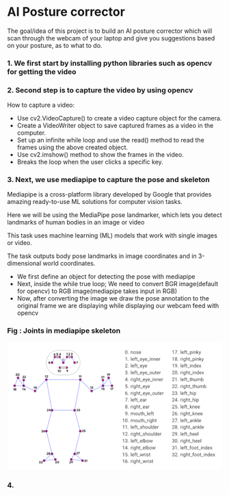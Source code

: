 # AI Posture corrector

The goal/idea of this project is to build an AI posture corrector which will scan through the webcam of your laptop and give you suggestions based on your posture, as to what to do.

### 1. We first start by installing python libraries such as opencv for getting the video

### 2. Second step is to capture the video by using opencv

How to capture a video:
- Use cv2.VideoCapture() to create a video capture object for the camera.
- Create a VideoWriter object to save captured frames as a video in the computer.
- Set up an infinite while loop and use the read() method to read the frames using the above created object.
- Use cv2.imshow() method to show the frames in the video.
- Breaks the loop when the user clicks a specific key.

### 3. Next, we use mediapipe to capture the pose and skeleton

Mediapipe is a cross-platform library developed by Google that provides amazing ready-to-use ML solutions for computer vision tasks.

Here we will be using the MediaPipe pose landmarker, which lets you detect landmarks of human bodies in an image or video

This task uses machine learning (ML) models that work with single images or video.

The task outputs body pose landmarks in image coordinates and in 3-dimensional world coordinates.

- We first define an object for detecting the pose with mediapipe
- Next, inside the while true loop; We need to convert BGR image(default for opencv) to RGB image(mediapipe takes input in RGB)
- Now, after converting the image we draw the pose annotation to the original frame we are displaying while displaying our webcam feed with opencv


### Fig : Joints in mediapipe skeleton

![Joints/Skeleton in mediapipe](image.png)


### 4. 